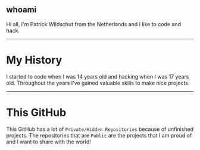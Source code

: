 ## whoami

Hi all, I'm Patrick Wildschut from the Netherlands and I like to code and hack.

------------------------------------------------------------------

# My History
I started to code when I was 14 years old and hacking when I was 17 years old. Throughout the years I've gained valuable skills to make nice projects.

-------------------------------------------------------------

# This GitHub
This GitHub has a lot of `Private/Hidden Repositories` because of unfinished projects. The repositories that are `Public` are the projects that I am proud of and I want to share with the world!


